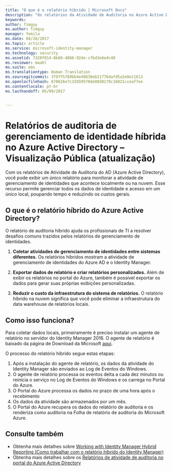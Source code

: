```yaml
---
title: "O que é o relatório híbrido | Microsoft Docs"
description: "Os relatórios da Atividade de Auditoria no Azure Active Directory permitem que você exiba os eventos de auditoria locais e na nuvem."
keywords: 
author: fimguy
ms.author: fimguy
manager: femila
ms.date: 04/28/2017
ms.topic: article
ms.service: microsoft-identity-manager
ms.technology: security
ms.assetid: 7320f014-8b60-4866-92de-cfbd3e6edc48
ms.reviewer: mwahl
ms.suite: ems
ms.translationtype: Human Translation
ms.sourcegitcommit: 3797f5789bb4e48836eb21776dafd5a2e0e11613
ms.openlocfilehash: 678626e7c32659570de88d8178c16821cceaf7ee
ms.contentlocale: pt-br
ms.lasthandoff: 05/09/2017


---
```


# <a name="hybrid-identity-management-audit-reports-in-azure-active-directory---public-previewrefresh"></a>Relatórios de auditoria de gerenciamento de identidade híbrida no Azure Active Directory – Visualização Pública (atualização)
Com os relatórios de Atividade de Auditoria do AD (Azure Active Directory), você pode exibir um único relatório para monitorar a atividade de gerenciamento de identidades que acontece localmente ou na nuvem. Esse recurso permite gerenciar todos os dados de identidade e acesso em um único local, poupando tempo e reduzindo os custos gerais.

## <a name="what-is-azure-active-directory-hybrid-reporting"></a>O que é o relatório híbrido do Azure Active Directory?
O relatório de auditoria híbrido ajuda os profissionais de TI a resolver desafios comuns trazidos pelos relatórios de gerenciamento de identidades.

1. **Coletar atividades de gerenciamento de identidades entre sistemas diferentes.** Os relatórios híbridos mostram a atividade de gerenciamento de identidades do Azure AD e o Identity Manager.

2. **Exportar dados de relatório e criar relatórios personalizados.** Além de exibir os relatórios no portal do Azure, também é possível exportar os dados para gerar suas próprias exibições personalizadas.

3. **Reduzir o custo da infraestrutura do sistema de relatórios.** O relatório híbrido na nuvem significa que você pode eliminar a infraestrutura do data warehouse de relatórios locais.

## <a name="how-does-it-work"></a>Como isso funciona?

Para coletar dados locais, primeiramente é preciso instalar um agente de relatório no servidor do Identity Manager 2016. O agente de relatório é baixado da página de Download da Microsoft [aqui](https://www.microsoft.com/en-us/download/details.aspx?id=55112).

O processo do relatório híbrido segue estas etapas:
1. Após a instalação do agente de relatório, os dados da atividade do Identity Manager são enviados ao Log de Eventos do Windows.
2. O agente de relatório processa os eventos delta a cada dez minutos ou reinicia o serviço no Log de Eventos do Windows e os carrega no Portal do Azure.
3. O Portal do Azure processa os dados no prazo de uma hora após o recebimento
4. Os dados da atividade são armazenados por um mês.
5. O Portal do Azure recupera os dados do relatório de auditoria e os renderiza como auditoria na Folha de relatório de auditoria do Microsoft Azure.

## <a name="see-also"></a>Consulte também
- Obtenha mais detalhes sobre [Working with Identity Manager Hybrid Reporting (Como trabalhar com o relatório híbrido do Identity Manager)](working-with-identity-manager-hybrid-reporting.md)
- Obtenha mais detalhes sobre os [Relatórios de atividade de auditoria no portal do Azure Active Directory](https://docs.microsoft.com/en-us/azure/active-directory/active-directory-reporting-activity-audit-logs)
